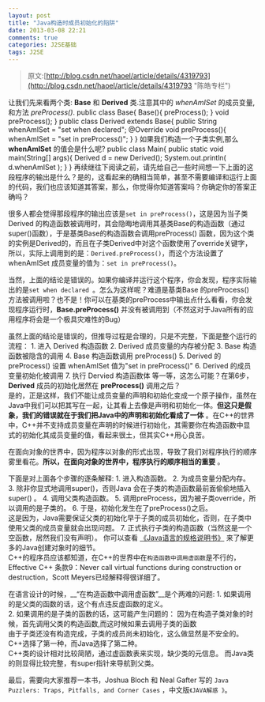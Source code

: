 ```yaml
---
layout: post
title: "Java构造时成员初始化的陷阱"
date: 2013-03-08 22:21
comments: true
categories: J2SE基础
tags: J2SE
---
```

>原文:[http://blog.csdn.net/haoel/article/details/4319793](http://blog.csdn.net/haoel/article/details/4319793 "陈皓专栏")   

让我们先来看两个类: __Base__ 和 __Derived__ 类.注意其中的 _whenAmISet_ 的成员变量,和方法 _preProcess()_.
	public class Base{
	    Base(){
			preProcess();
	    }
		void preProcess();
	}
	public class Derived extends Base{
		public String whenAmISet = "set when declared";
		@Override void preProcess(){
			whenAmISet = "set in preProcess()";
		}
	}
如果我们构造一个子类实例,那么 __whenAmISet__ 的值会是什么呢?
	public class Main{
		public static void main(String[] args){
			Derived d = new Derived();
			System.out.println( d.whenAmISet );
		}
	}
再续继往下阅读之前，请先给自己一些时间想一下上面的这段程序的输出是什么？是的，这看起来的确相当简单，甚至不需要编译和运行上面的代码，我们也应该知道其答案，那么，你觉得你知道答案吗？你确定你的答案正确吗？

很多人都会觉得那段程序的输出应该是`set in preProcess()`，这是因为当子类Derived 的构造函数被调用时，其会隐晦地调用其基类Base的构造函数（通过super()函数），于是基类Base的构造函数会调用preProcess() 函数，因为这个类的实例是Derived的，而且在子类Derived中对这个函数使用了override关键字，所以，实际上调用到的是：`Derived.preProcess()`，而这个方法设置了whenAmISet 成员变量的值为：`set in preProcess()`。

当然，上面的结论是错误的。如果你编译并运行这个程序，你会发现，程序实际输出的是`set when declared `。怎么为这样呢？难道是基类Base 的preProcess() 方法被调用啦？也不是！你可以在基类的preProcess中输出点什么看看，你会发现程序运行时，__Base.preProcess()__ 并没有被调用到（不然这对于Java所有的应用程序将会是一个极具灾难性的Bug）

<!-- more -->

虽然上面的结论是错误的，但推导过程是合理的，只是不完整，下面是整个运行的流程：
	1. 进入 Derived 构造函数
	2. Derived 成员变量的内存被分配
	3. Base 构造函数被隐含的调用
	4. Base 构造函数调用 preProcess()
	5. Derived 的 preProcess() 设置 whenAmISet 值为"set in preProcess()"
	6. Derived 的成员变量初始化被调用
	7. 执行 Dervied 构造函数体
等一等，这怎么可能？在第6步，__Derived__ 成员的初始化居然在 __preProcess()__ 调用之后？  
是的，正是这样，我们不能让成员变量的声明和初始化变成一个原子操作，虽然在Java中我们可以把其写在一起，让其看上去像是声明和初始化一体。__但这只是假象，我们的错误就在于我们把Java中的声明和初始化看成了一体__ 。在C++的世界中，C++并不支持成员变量在声明的时候进行初始化，其需要你在构造函数中显式的初始化其成员变量的值，看起来很土，但其实C++用心良苦。

在面向对象的世界中，因为程序以对象的形式出现，导致了我们对程序执行的顺序雾里看花。__所以，在面向对象的世界中，程序执行的顺序相当的重要__ 。

下面是对上面各个步骤的逐条解释:
	1. 进入构造函数。
	2. 为成员变量分配内存。
	3. 除非你显式地调用super()，否则Java 会在子类的构造函数最前面偷偷地插入super() 。
	4. 调用父类构造函数。
	5. 调用preProcess，因为被子类override，所以调用的是子类的。
	6. 于是，初始化发生在了preProcess()之后。  
	   这是因为，Java需要保证父类的初始化早于子类的成员初始化，否则，在子类中使用父类的成员变量就会出现问题。
	7. 正式执行子类的构造函数（当然这是一个空函数，居然我们没有声明）。
你可以查看 [《Java语言的规格说明书》](http://java.sun.com/docs/books/jls/third_edition/html/execution.html#12.5,'相关章节') 来了解更多的Java创建对象时的细节。  
C++的程序员应该都知道，在C++的世界中在`构造函数中调用虚函数`是不行的，Effective C++ 条款9：Never call virtual functions during construction or destruction，Scott Meyers已经解释得很详细了。

在语言设计的时候，__“在构造函数中调用虚函数”__是个两难的问题:
	1. 如果调用的是父类的函数的话，这个有点违反虚函数的定义。  
	2. 如果调用的是子类的函数的话，这可能产生问题的：
	     因为在构造子类对象的时候，首先调用父类的构造函数,而这时候如果去调用子类的函数  
	     由于子类还没有构造完成，子类的成员尚未初始化，这么做显然是不安全的。
C++选择了第一种，而Java选择了第二种。  
	C++类的设计相对比较简陋，通过虚函数表来实现，缺少类的元信息。
	而Java类的则显得比较完整，有super指针来导航到父类。

最后，需要向大家推荐一本书，Joshua Bloch 和 Neal Gafter 写的 `Java Puzzlers: Traps, Pitfalls, and Corner Cases` ，中文版`《JAVA解惑 》`。
	
